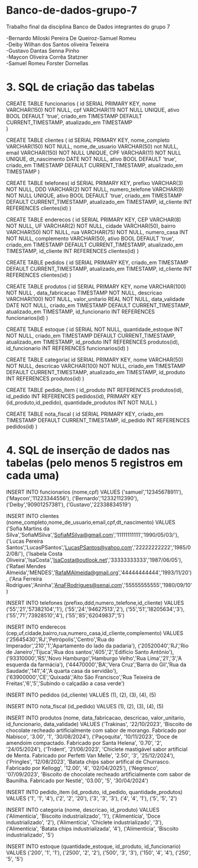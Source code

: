 # Banco-de-dados-grupo-7
Trabalho final da disciplina Banco de Dados
integrantes do grupo 7

-Bernardo Miloski Pereira De Queiroz-Samuel Romeu   
-Deiby Wilhan dos Santos oliveira Teixeira   
-Gustavo Dantas Senna Pinho   
-Maycon Oliveira Corrêa Statzner   
-Samuel Romeu Forster Dornellas   

# 3. SQL de criação das tabelas 

CREATE TABLE funcionarios (
id SERIAL PRIMARY KEY, 
nome VARCHAR(150) NOT NULL, 
cpf VARCHAR(11) NOT NULL UNIQUE, 
ativo BOOL DEFAULT 'true', 
criado_em TIMESTAMP DEFAULT CURRENT_TIMESTAMP, 
atualizado_em TIMESTAMP  
)

CREATE TABLE clientes (
id SERIAL PRIMARY KEY,
nome_completo VARCHAR(150) NOT NULL,
nome_de_usuario VARCHAR(50) not NULL,
email VARCHAR(150) NOT NULL UNIQUE,
CPF VARCHAR(11) NOT NULL UNIQUE,
dt_nascimento DATE NOT NULL,
ativo BOOL DEFAULT 'true',
criado_em TIMESTAMP DEFAULT CURRENT_TIMESTAMP,
atualizado_em TIMESTAMP
)

CREATE TABLE telefones(
id SERIAL PRIMARY KEY,
prefixo VARCHAR(3) NOT NULL,
DDD VARCHAR(2) NOT NULL,
numero_telefone VARCHAR(9) NOT NULL UNIQUE,
ativo BOOL DEFAULT 'true',
criado_em TIMESTAMP DEFAULT CURRENT_TIMESTAMP,
atualizado_em TIMESTAMP,
id_cliente INT REFERENCES clientes(id)
)

CREATE TABLE enderecos (
id SERIAL PRIMARY KEY,
CEP VARCHAR(8) NOT NULL,
UF  VARCHAR(2) NOT NULL,
cidade VARCHAR(50),
bairro VARCHAR(50) NOT NULL,
rua VARCHAR(75) NOT NULL,
numero_casa INT NOT NULL,
complemento VARCHAR(50),
ativo BOOL DEFAULT 'true',
criado_em TIMESTAMP DEFAULT CURRENT_TIMESTAMP,
atualizado_em TIMESTAMP,
id_cliente INT REFERENCES clientes(id)
)

CREATE TABLE pedidos (
id SERIAL PRIMARY KEY,
criado_em TIMESTAMP DEFAULT CURRENT_TIMESTAMP,
atualizado_em TIMESTAMP,
id_cliente INT REFERENCES clientes(id)
)

CREATE TABLE produtos (
id SERIAL PRIMARY KEY,
nome VARCHAR(100) NOT NULL , 
data_fabricacao TIMESTAMP NOT NULL,
descricao VARCHAR(100) NOT NULL,
valor_unitario REAL NOT NULL,
data_validade DATE NOT NULL,
criado_em TIMESTAMP DEFAULT CURRENT_TIMESTAMP,
atualizado_em TIMESTAMP,
id_funcionario INT REFERENCES funcionarios(id)
)

CREATE TABLE estoque (
id SERIAL NOT NULL,
quantidade_estoque INT NOT NULL,
criado_em TIMESTAMP DEFAULT CURRENT_TIMESTAMP,
atualizado_em TIMESTAMP,
id_produto INT REFERENCES produtos(id),
id_funcionario INT REFERENCES funcionarios(id)
)

CREATE TABLE categoria(
id SERIAL PRIMARY KEY,
nome VARCHAR(50) NOT NULL,
descricao VARCHAR(100) NOT NULL,
criado_em TIMESTAMP DEFAULT CURRENT_TIMESTAMP,
atualizado_em TIMESTAMP,
id_produto INT REFERENCES produtos(id)
)

CREATE TABLE pedido_item (
id_produto INT REFERENCES produtos(id),
id_pedido INT REFERENCES pedidos(id),
PRIMARY KEY (id_produto,id_pedido),
quantidade_produtos INT NOT NULL
)

CREATE TABLE nota_fiscal (
id SERIAL PRIMARY KEY,
criado_em TIMESTAMP DEFAULT CURRENT_TIMESTAMP,
id_pedido INT REFERENCES pedidos(id)
)

# 4. SQL de inserção de dados nas tabelas (pelo menos 5 registros em cada uma) 

INSERT INTO funcionarios 
    (nome,cpf)
VALUES 
    ('samuel','12345678911'),
    ('Maycon','11223344556'),
    ('Bernardo','12332112390'),
    ('Deiby','90901257381'),
    ('Gustavo','22338834519')

INSERT INTO    clientes
    (nome_completo,nome_de_usuario,email,cpf,dt_nascimento)
VALUES
    ('Sofia Martins da Silva','SofiaMSilva','SofiaMSilva@gmail.com','11111111111','1990/05/03/'),
    ('Lucas Pereira Santos','LucasPSantos','LucasPSantos@yahoo.com','22222222222','1985/02/08/'),
    ('Isabela Costa Oliveira','IsaCosta','IsaCosta@outlook.net','33333333333','1987/06/05'),
    ('Rafael Mendes Almeida','MENDES','RafaMAlmeida@gmail.org','44444444444','1993/11/20'),
    ('Ana Ferreira Rodrigues','Aninha','AnaFRodrigues@senai.com','55555555555','1980/09/10')

INSERT INTO telefones
    (prefixo,ddd,numero_telefone,id_cliente)
VALUES 
    ('55','21','57382104','1'),
    ('55','24','94627513','2'),
    ('55','51','18205634','3'),
    ('55','71','73928510','4'),
    ('55','85','62049837','5')

INSERT INTO enderecos
    (cep,uf,cidade,bairro,rua,numero_casa,id_cliente,complemento)
VALUES
    ('25645430','RJ','Petrópolis','Centro','Rua do Imperador','210','1','Apartamento do lado da padaria'),
    ('20520040','RJ','Rio de Janeiro','Tijuca','Rua dos santos','405','2','Edifício Santo Antônio'),
    ('93310000','RS','Novo Hamburgo','Hamburgo Velho','Rua Lima','21','3','A esquerda da farmácia'),
    ('44470000','BA','Vera Cruz','Barra do Gil','Rua da Saudade','141','4','A quarta casa da servidão'),
    ('63900000','CE','Quixadá','Alto São Francisco','Rua Teixeira de Freitas','6','5','Subindo o calçadão a casa verde')

INSERT INTO pedidos
    (id_cliente)
VALUES
    (1),
    (2),
    (3),
    (4),
    (5)

INSERT INTO nota_fiscal
    (id_pedido)
VALUES
    (1),
    (2),
    (3),
    (4),
    (5)

INSERT INTO produtos
    (nome, data_fabricacao, descricao, valor_unitario, id_funcionario, data_validade)
VALUES
    ('Trakinas', '22/10/2023', 'Biscoito de chocolate recheado artificialmente com sabor de morango. Fabricado por Nabisco', '3.00', '1', '30/08/2024'),
    ('Paçoquita', '10/11/2023', 'Doce de amendoim compactado. Fabricado por Santa Helena', '0.70', '2', '24/05/2024'),
    ('Trident', '21/06/2023', 'Chiclete mastigável sabor artificial de Menta. Fabricado por Perfetti Van Melle', '2.50', '3', '25/12/2024'),
    ('Pringles', '12/08/2023', 'Batata chips sabor artifical de Churrasco. Fabricado por Kellogg', '12.00', '4', '02/04/2025'),
    ('Negresco', '07/09/2023', 'Biscoito de chocolate recheado artificialmente com sabor de Baunilha. Fabricado por Nestlé', '03.00', '5', '30/04/2024')
    
INSERT INTO pedido_item
    (id_produto, id_pedido, quantidade_produtos)
VALUES
    ('1', '1', '4'),
    ('2', '2', '20'),
    ('3', '3', '3'),
    ('4', '4', '1'),
    ('5', '5', '2')

INSERT INTO categoria
    (nome, descricao, id_produto)
VALUES
    ('Alimentícia', 'Biscoito industrializado', '1'),
    ('Alimentícia', 'Doce industrializado', '2'),
    ('Alimentícia', 'Chiclete industrializado', '3'),
    ('Alimentícia', 'Batata chips industrializada', '4'),
    ('Alimentícia', 'Biscoito industrializado', '5')

INSERT INTO estoque
    (quantidade_estoque, id_produto, id_funcionario)
VALUES
    ('200', '1', '1'),
    ('2500', '2', '2'),
    ('500', '3', '3'),
    ('150', '4', '4'),
    ('250', '5', '5')
